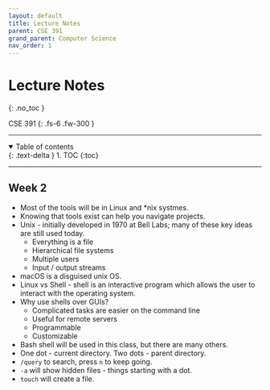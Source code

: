 ```yaml
---
layout: default
title: Lecture Notes
parent: CSE 391
grand_parent: Computer Science
nav_order: 1
---
```


# Lecture Notes
{: .no_toc }

CSE 391
{: .fs-6 .fw-300 }

---

<details open markdown="block">
  <summary>
    Table of contents
  </summary>
  {: .text-delta }
1. TOC
{:toc}
</details>

---

## Week 2
- Most of the tools will be in Linux and *nix systmes.
- Knowing that tools exist can help you navigate projects. 
- Unix - initially developed in 1970 at Bell Labs; many of these key ideas are still used today.
  - Everything is a file
  - Hierarchical file systems
  - Multiple users
  - Input / output streams
- macOS is a disguised unix OS.
- Linux vs Shell - shell is an interactive program which allows the user to interact with the operating system.
- Why use shells over GUIs?
  - Complicated tasks are easier on the command line
  - Useful for remote servers
  - Programmable
  - Customizable
- Bash shell will be used in this class, but there are many others.
- One dot - current directory. Two dots - parent directory.
- `/query` to search, press `n` to keep going.
- `-a` will show hidden files - things starting with a dot.
- `touch` will create a file.

















